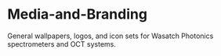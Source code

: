 # Media-and-Branding

General wallpapers, logos, and icon sets for Wasatch Photonics spectrometers and OCT systems.

